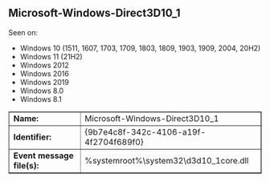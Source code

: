 ## Microsoft-Windows-Direct3D10_1

Seen on:
* Windows 10 (1511, 1607, 1703, 1709, 1803, 1809, 1903, 1909, 2004, 20H2)
* Windows 11 (21H2)
* Windows 2012
* Windows 2016
* Windows 2019
* Windows 8.0
* Windows 8.1

<table border="1" class="docutils">
  <tbody>
    <tr>
      <td><b>Name:</b></td>
      <td>Microsoft-Windows-Direct3D10_1</td>
    </tr>
    <tr>
      <td><b>Identifier:</b></td>
      <td>{9b7e4c8f-342c-4106-a19f-4f2704f689f0}</td>
    </tr>
    <tr>
      <td><b>Event message file(s):</b></td>
      <td>%systemroot%\system32\d3d10_1core.dll</td>
    </tr>
  </tbody>
</table>

&nbsp;

